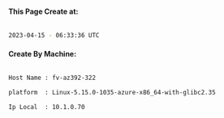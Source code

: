 
   
#### This Page Create at:

```bash

2023-04-15 - 06:33:36 UTC

```

#### Create By Machine:

```bash

Host Name : fv-az392-322

platform  : Linux-5.15.0-1035-azure-x86_64-with-glibc2.35

Ip Local  : 10.1.0.70

```

